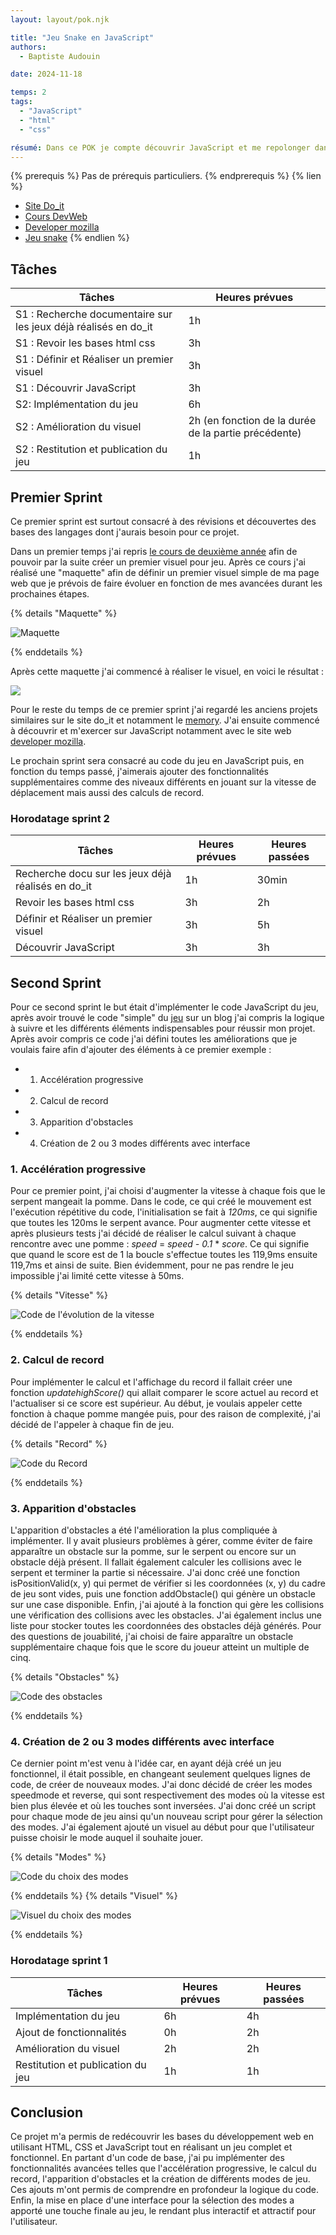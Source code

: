 ```yaml
---
layout: layout/pok.njk

title: "Jeu Snake en JavaScript"
authors:
  - Baptiste Audouin

date: 2024-11-18

temps: 2
tags:
  - "JavaScript"
  - "html"
  - "css"

résumé: Dans ce POK je compte découvrir JavaScript et me repolonger dans les cours de DevWeb de deuxième année. Pour ce faire je prévois de coder le jeu populaire Snake.
---
```


{% prerequis %}
Pas de prérequis particuliers.
{% endprerequis %}
{% lien %}
 - [Site Do_it](https://francoisbrucker.github.io/do-it/)
 - [Cours DevWeb](https://francoisbrucker.github.io/cours_informatique/enseignements/ecm/2A/option-web/)
 - [Developer mozilla](https://developer.mozilla.org/en-US/)
 - [Jeu snake](https://www.snake.fr)
{% endlien %}

## Tâches

| Tâches | Heures prévues |
| --------|-------- |
| S1 : Recherche documentaire  sur les jeux déjà réalisés en do_it | 1h |
| S1 : Revoir les bases html css | 3h |
| S1 : Définir et Réaliser un premier visuel | 3h |
| S1 : Découvrir JavaScript | 3h |
| S2: Implémentation du jeu | 6h |
| S2 : Amélioration du visuel | 2h (en fonction de la durée de la partie précédente) |
| S2 : Restitution et publication du jeu | 1h |


## Premier Sprint

Ce premier sprint est surtout consacré à des révisions et découvertes des bases des langages dont j'aurais besoin pour ce projet.

Dans un premier temps j'ai repris [le cours de deuxième année](https://francoisbrucker.github.io/cours_informatique/enseignements/ecm/2A/option-web/) afin de pouvoir par la suite créer un premier visuel pour jeu. 
Après ce cours j'ai réalisé une "maquette" afin de définir un premier visuel simple de ma page web que je prévois de faire évoluer en fonction de mes avancées durant les prochaines étapes.

{% details "Maquette" %}

![Maquette](https://raw.githubusercontent.com/do-it-ecm/promo-2024-2025/main/Baptiste-Audouin/pok/temps-2/images/maquette_snake.png)

{% enddetails %}

Après cette maquette j'ai commencé à réaliser le visuel, en voici le résultat :

 <div><img src="https://raw.githubusercontent.com/do-it-ecm/promo-2024-2025/main/Baptiste-Audouin/pok/temps-2/images/snake_visuel_1.png"></div>

Pour le reste du temps de ce premier sprint j'ai regardé les anciens projets similaires sur le site do_it et notamment le [memory](https://francoisbrucker.github.io/do-it/promos/2023-2024/William%20Lalanne/pok/temps-1/). J'ai ensuite commencé à découvrir et m'exercer sur JavaScript notamment avec le site web [developer mozilla](https://developer.mozilla.org/en-US/).

Le prochain sprint sera consacré au code du jeu en JavaScript puis, en fonction du temps passé, j'aimerais ajouter des fonctionnalités supplémentaires comme des niveaux différents en jouant sur la vitesse de déplacement mais aussi des calculs de record.

### Horodatage sprint 2
| Tâches | Heures prévues | Heures passées |
| --------|-------- |-------- |
| Recherche docu sur les jeux déjà réalisés en do_it | 1h | 30min |
| Revoir les bases html css | 3h | 2h |
| Définir et Réaliser un premier visuel | 3h | 5h |
| Découvrir JavaScript | 3h | 3h |


## Second Sprint

Pour ce second sprint le but était d'implémenter le code JavaScript du jeu, après avoir trouvé le code "simple" du [jeu](https://www.snake.fr) sur un blog j'ai compris la logique à suivre et les différents éléments indispensables pour réussir mon projet. Après avoir compris ce code j'ai défini toutes les améliorations que je voulais faire afin d'ajouter des éléments à ce premier exemple : 

 - 1. Accélération progressive
 - 2. Calcul de record
 - 3. Apparition d'obstacles
 - 4. Création de 2 ou 3 modes différents avec interface
 
### 1. Accélération progressive

Pour ce premier point, j'ai choisi d'augmenter la vitesse à chaque fois que le serpent mangeait la pomme. Dans le code, ce qui créé le mouvement est l'exécution répétitive du code, l'initialisation se fait à *120ms*, ce qui signifie que toutes les 120ms le serpent avance. Pour augmenter cette vitesse et après plusieurs tests j'ai décidé de réaliser le calcul suivant à chaque rencontre avec une pomme : *speed* = *speed* *-* *0.1* * *score*.
Ce qui signifie que quand le score est de 1 la boucle s'effectue toutes les 119,9ms ensuite 119,7ms et ainsi de suite. Bien évidemment, pour ne pas rendre le jeu impossible j'ai limité cette vitesse à 50ms.


{% details "Vitesse" %}

![Code de l'évolution de la vitesse](https://raw.githubusercontent.com/do-it-ecm/promo-2024-2025/main/Baptiste-Audouin/pok/temps-2/images/code_vitesse.png)

{% enddetails %}

### 2. Calcul de record

Pour implémenter le calcul et l'affichage du record il fallait créer une fonction *updatehighScore()* qui allait comparer le score actuel au record et l'actualiser si ce score est supérieur. Au début, je voulais appeler cette fonction à chaque pomme mangée puis, pour des raison de complexité, j'ai décidé de l'appeler à chaque fin de jeu.

{% details "Record" %}

![Code du Record](https://raw.githubusercontent.com/do-it-ecm/promo-2024-2025/main/Baptiste-Audouin/pok/temps-2/images/code_record.png)

{% enddetails %}

### 3. Apparition d'obstacles

L'apparition d'obstacles a été l'amélioration la plus compliquée à implémenter. Il y avait plusieurs problèmes à gérer, comme éviter de faire apparaître un obstacle sur la pomme, sur le serpent ou encore sur un obstacle déjà présent. Il fallait également calculer les collisions avec le serpent et terminer la partie si nécessaire.
J'ai donc créé une fonction isPositionValid(x, y) qui permet de vérifier si les coordonnées (x, y) du cadre de jeu sont vides, puis une fonction addObstacle() qui génère un obstacle sur une case disponible. Enfin, j'ai ajouté à la fonction qui gère les collisions une vérification des collisions avec les obstacles. J'ai également inclus une liste pour stocker toutes les coordonnées des obstacles déjà générés.
Pour des questions de jouabilité, j'ai choisi de faire apparaître un obstacle supplémentaire chaque fois que le score du joueur atteint un multiple de cinq.

{% details "Obstacles" %}

![Code des obstacles](https://raw.githubusercontent.com/do-it-ecm/promo-2024-2025/main/Baptiste-Audouin/pok/temps-2/images/code_obstacles.png)

{% enddetails %}

### 4. Création de 2 ou 3 modes différents avec interface

Ce dernier point m'est venu à l'idée car, en ayant déjà créé un jeu fonctionnel, il était possible, en changeant seulement quelques lignes de code, de créer de nouveaux modes. J'ai donc décidé de créer les modes speedmode et reverse, qui sont respectivement des modes où la vitesse est bien plus élevée et où les touches sont inversées. J'ai donc créé un script pour chaque mode de jeu ainsi qu'un nouveau script pour gérer la sélection des modes.
J'ai également ajouté un visuel au début pour que l'utilisateur puisse choisir le mode auquel il souhaite jouer.

{% details "Modes" %}

![Code du choix des modes](https://raw.githubusercontent.com/do-it-ecm/promo-2024-2025/main/Baptiste-Audouin/pok/temps-2/images/code_mode.png)

{% enddetails %}
{% details "Visuel" %}

![Visuel du choix des modes](https://raw.githubusercontent.com/do-it-ecm/promo-2024-2025/main/Baptiste-Audouin/pok/temps-2/images/choix_mode.png)

{% enddetails %}


### Horodatage sprint 1
| Tâches | Heures prévues | Heures passées |
| --------|-------- |-------- |
| Implémentation du jeu | 6h | 4h |
| Ajout de fonctionnalités| 0h | 2h |
| Amélioration du visuel | 2h | 2h |
| Restitution et publication du jeu | 1h | 1h |

## Conclusion

Ce projet m'a permis de redécouvrir les bases du développement web en utilisant HTML, CSS et JavaScript tout en réalisant un jeu complet et fonctionnel. En partant d'un code de base, j'ai pu implémenter des fonctionnalités avancées telles que l'accélération progressive, le calcul du record, l'apparition d'obstacles et la création de différents modes de jeu.
Ces ajouts m'ont permis de comprendre en profondeur la logique du code. Enfin, la mise en place d'une interface pour la sélection des modes a apporté une touche finale au jeu, le rendant plus interactif et attractif pour l'utilisateur.